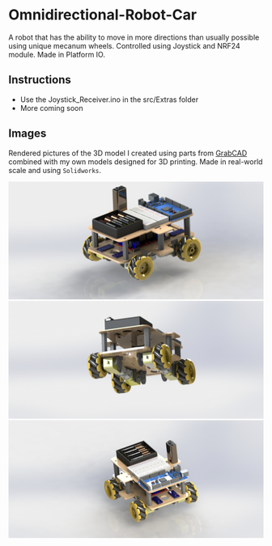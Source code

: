 # Omnidirectional-Robot-Car
A robot that has the ability to move in more directions than usually possible using unique mecanum wheels.
Controlled using Joystick and NRF24 module.
Made in Platform IO.

## Instructions
- Use the Joystick_Receiver.ino in the src/Extras folder
- More coming soon

## Images
Rendered pictures of the 3D model I created using parts from [GrabCAD](https://grabcad.com/library) combined with my own models designed for 3D printing. Made in real-world scale and using `Solidworks`.

![Pic1](./Pics/Pic1.JPG)
![Pic2](./Pics/Pic2.JPG)
![Pic3](./Pics/Pic3.JPG)
